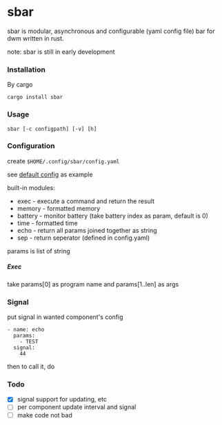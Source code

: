 # sbar

sbar is modular, asynchronous and configurable (yaml config file) bar for dwm written in rust.

note: sbar is still in early development

### Installation

By cargo

    cargo install sbar


### Usage

    sbar [-c configpath] [-v] [h]

### Configuration

create `$HOME/.config/sbar/config.yaml`

see [default config](https://github.com/sleepntsheep/sbar/blob/main/src/config.rs#L22) as example

built-in modules:
- exec - execute a command and return the result
- memory - formatted memory
- battery - monitor battery (take battery index as param, default is 0)
- time - formatted time
- echo - return all params joined together as string 
- sep - return seperator (defined in config.yaml)

params is list of string

##### Exec
take params[0] as program name and params[1..len] as args

### Signal

put signal in wanted component's config 

    - name: echo
      params:
        - TEST
      signal:
        44

then to call it, do 

### Todo

- [x] signal support for updating, etc
- [ ] per component update interval and signal
- [ ] make code not bad
